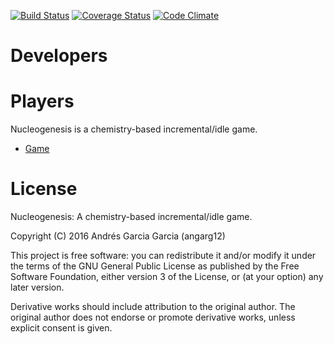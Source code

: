 [![Build Status](https://travis-ci.org/angarg12/incremental_table_elements.svg?branch=master)](https://travis-ci.org/angarg12/incremental_table_elements)
[![Coverage Status](https://coveralls.io/repos/github/angarg12/incremental_table_elements/badge.svg?branch=master)](https://coveralls.io/github/angarg12/incremental_table_elements?branch=master)
[![Code Climate](https://codeclimate.com/github/angarg12/incremental_table_elements/badges/gpa.svg)](https://codeclimate.com/github/angarg12/incremental_table_elements)

# Developers

# Players
Nucleogenesis is a chemistry-based incremental/idle game.

* [Game](https://angarg12.github.io/IncrementalTableElements/)

 # License
 
Nucleogenesis: A chemistry-based incremental/idle game.

Copyright (C) 2016 Andrés Garcia Garcia (angarg12)

This project is free software: you can redistribute it and/or modify it under the terms of the GNU General Public License as published by the Free Software Foundation, either version 3 of the License, or (at your option) any later version.

Derivative works should include attribution to the original author. The original author does not endorse or promote derivative works, unless explicit consent is given.
